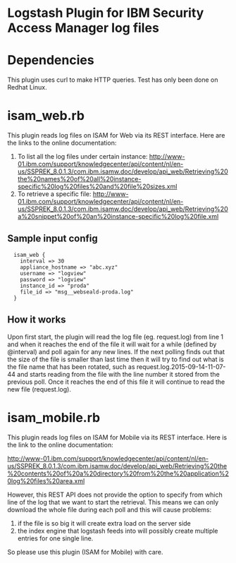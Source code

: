 # Logstash Plugin for IBM Security Access Manager log files

# Dependencies

This plugin uses curl to make HTTP queries. Test has only been done on Redhat Linux.  

# isam_web.rb

This plugin reads log files on ISAM for Web via its REST interface.  Here are the links to the online documentation:

1. To list all the log files under certain instance: 
  http://www-01.ibm.com/support/knowledgecenter/api/content/nl/en-us/SSPREK_8.0.1.3/com.ibm.isamw.doc/develop/api_web/Retrieving%20the%20names%20of%20all%20instance-specific%20log%20files%20and%20file%20sizes.xml
2. To retrieve a specific file:
  http://www-01.ibm.com/support/knowledgecenter/api/content/nl/en-us/SSPREK_8.0.1.3/com.ibm.isamw.doc/develop/api_web/Retrieving%20a%20snippet%20of%20an%20instance-specific%20log%20file.xml

## Sample input config
```
  isam_web {
    interval => 30
    appliance_hostname => "abc.xyz"
    username => "logview"
    password => "logview"
    instance_id => "proda"
    file_id => "msg__webseald-proda.log"
  }
```
## How it works
Upon first start, the plugin will read the log file (eg. request.log) from line 1 and when it reaches the end of the file it will wait for a while (defined by @interval) and poll again for any new lines.  If the next polling finds out that the size of the file is smaller than last time then it will try to find out what is the file name that has been rotated, such as request.log.2015-09-14-11-07-44 and starts reading from the file with the line number it stored from the previous poll.  Once it reaches the end of this file it will continue to read the new file (request.log).

# isam_mobile.rb

This plugin reads log files on ISAM for Mobile via its REST interface.  Here is the link to the online documentation:

  http://www-01.ibm.com/support/knowledgecenter/api/content/nl/en-us/SSPREK_8.0.1.3/com.ibm.isamw.doc/develop/api_web/Retrieving%20the%20contents%20of%20a%20directory%20from%20the%20application%20log%20files%20area.xml

However, this REST API does not provide the option to specify from which line of the log that we want to start the retrieval. This means we can only download the whole file during each poll and this will cause problems:

1. if the file is so big it will create extra load on the server side
2. the index engine that logstash feeds into will possibly create multiple entries for one single line.

So please use this plugin (ISAM for Mobile) with care.
